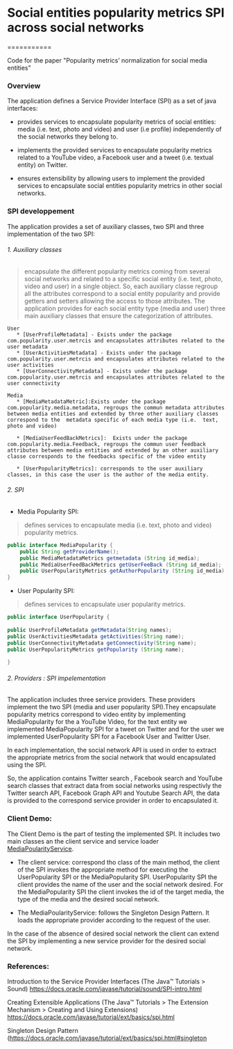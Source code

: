 # Social entities popularity metrics SPI across social networks 
===========

Code for the paper
"Popularity metrics’ normalization for social media entities"


### Overview

The application defines a Service Provider Interface (SPI) as a set of java interfaces: 

* provides services to encapsulate popularity metrics of social entities: media (i.e. text, photo and video) and user (i.e profile) independently of the social networks they belong to. 

 * implements the provided services to encapsulate popularity metrics related to a YouTube video, a Facebook user and a tweet (i.e. textual entity) on Twitter.
 
 * ensures extensibility by allowing users to implement the provided services to encapsulate social entities popularity metrics in other social networks.

### SPI developpement

The application provides a set of auxiliary classes, two SPI and three implementation of the two SPI:
###### 1. Auxiliary classes

> encapsulate the different popularity metrics coming from several social networks and related to a specific social entity (i.e. text, photo, video and user) in a single object. 
>  So, each auxiliary classe  regroup all the attributes correspond to a social entity popularity and provide getters and setters allowing the access to those attributes.
>  The application provides for each social entity type (media and user)  three main auxiliary classes that ensure the categorization of attributes.

    User 
       * [UserProfileMetadata] - Exists under the package com.popularity.user.metrcis and encapsulates attributes related to the user metadata
       * [UserActivitiesMetadata] - Exists under the package com.popularity.user.metrcis and encapsulates attributes related to the user activities
       * [UserConnectivityMetadata] - Exists under the package com.popularity.user.metrcis and encapsulates attributes related to the user connectivity
> 
    Media
       * [MediaMetadataMetric]:Exists under the package com.popularity.media.metadata, regroups the commun metadata attributes between media entities and extended by three other auxiliary classes correspond to the  metadata specific of each media type (i.e.  text, photo and video)
        
       * [MediaUserFeedBackMetrics]:  Exists under the package com.popularity.media.Feedback, regroups the commun user feedback attributes between media entities and extended by an other auxiliary classe corresponds to the feedbacks specific of the video entity
       
       * [UserPopularityMetrics]: corresponds to the user auxiliary classes, in this case the user is the author of the media entity.
        
 
       
###### 2. SPI
* Media Popularity SPI: 
> defines services to encapsulate media (i.e. text, photo and video) popularity metrics.

```java
public interface MediaPopularity {
	public String getProviderName();
	public MediaMetadataMetrics getmetadata (String id_media);
	public MediaUserFeedBackMetrics getUserFeeBack (String id_media);
	public UserPopularityMetrics getAuthorPopularity (String id_media);
}
```
* User Popularity SPI: 
> defines services to encapsulate user popularity metrics.
```java
public interface UserPopularity {
	
public UserProfileMetadata getMetadata(String names);
public UserActivitiesMetadata getActivities(String name);
public UserConnectivityMetadata getConnectivity(String name);
public UserPopularityMetrics getPopularity (String name);
	
}
```
###### 2. Providers : SPI impelementation

The application includes three service providers. These providers implement the two SPI (media and user popularity SPI).They encapsulate popularity metrics correspond to video entity by implementing MediaPopularity for the a YouTube Video, for the text entity we implemented MediaPopularity SPI for a tweet on Twitter and for the user we implemented UserPopularity SPI for a Facebook User and Twitter User. 

In each implementation, the social network API is used in order to extract the appropriate metrics from the social network that would encapsulated using the SPI.

So, the application contains Twitter search , Facebook search and YouTube search classes that extract data from social networks using respectivly the Twitter search API, Facebook Graph API and Youtube Search API, the data is provided to the correspond service provider in order to encapsulated it. 


### Client Demo:

 The Client Demo is the part of testing the implemented SPI. It includes two main classes 
 an  the client service and service loader [MediaPoularityService](https://github.com/hibaSbei/SocialEntityPopularitySPI/blob/master/Popularity/src/com/popularity/loader/MediaPopularityService.java).
 
 * The client service: correspond tho class of the main method, the client of the SPI invokes the appropriate method for executing the UserPopularity SPI or the MediaPopularity SPI.  UserPopularity SPI the client provides the name of the user and the social network desired. For the MediaPopularity SPI the client invokes the id of the target media, the type of the media and the desired social network.
 
 
 * The MediaPoularityService: follows the Singleton Design Pattern. It loads the appropriate provider according to the request of the user.

In the case of the absence of desired social network the client can extend the SPI by implementing a new service provider for the desired social network.  
 
 ### References:
 
 Introduction to the Service Provider Interfaces (The Java™ Tutorials > Sound) https://docs.oracle.com/javase/tutorial/sound/SPI-intro.html

Creating Extensible Applications (The Java™ Tutorials > The Extension Mechanism > Creating and Using Extensions) https://docs.oracle.com/javase/tutorial/ext/basics/spi.html

Singleton Design Pattern (https://docs.oracle.com/javase/tutorial/ext/basics/spi.html#singleton

